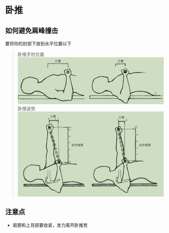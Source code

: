 # 卧推

## 如何避免肩峰撞击
要将你的肘部下放到水平位置以下
> 卧推手肘位置
![](../images/卧推手肘位置.png)
> 卧推姿势
![](../images/卧推姿势.png)

## 注意点
- 肩膀和上背部要收紧，发力离开卧推凳

